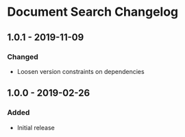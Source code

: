# Document Search Changelog

## 1.0.1 - 2019-11-09
### Changed
- Loosen version constraints on dependencies

## 1.0.0 - 2019-02-26
### Added
- Initial release
